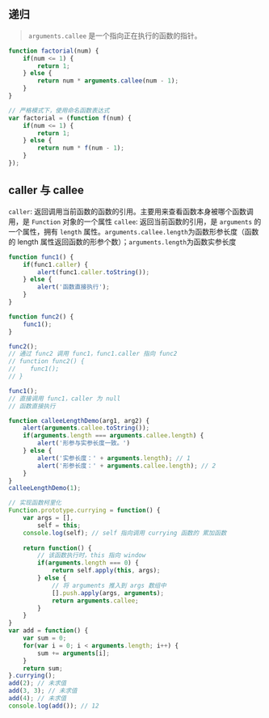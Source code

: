 ## 递归
> `arguments.callee` 是一个指向正在执行的函数的指针。
```javascript
function factorial(num) {
    if(num <= 1) {
        return 1;
    } else {
        return num * arguments.callee(num - 1);
    }
}

// 严格模式下，使用命名函数表达式
var factorial = (function f(num) {
    if(num <= 1) {
        return 1;
    } else {
        return num * f(num - 1);
    }
});
```

## caller 与 callee
`caller`: 返回调用当前函数的函数的引用。主要用来查看函数本身被哪个函数调用，是 `Function` 对象的一个属性
`callee`: 返回当前函数的引用，是 `arguments` 的一个属性，拥有 `length` 属性。`arguments.callee.length`为函数形参长度（函数的 length 属性返回函数的形参个数）；`arguments.length`为函数实参长度
```javascript
function func1() {
    if(func1.caller) {
        alert(func1.caller.toString());
    } else {
        alert('函数直接执行');
    }
}

function func2() {
    func1();
}

func2(); 
// 通过 func2 调用 func1，func1.caller 指向 func2
// function func2() {
//    func1();
// }

func1(); 
// 直接调用 func1，caller 为 null
// 函数直接执行
```
```javascript
function calleeLengthDemo(arg1, arg2) {
    alert(arguments.callee.toString()); 
    if(arguments.length === arguments.callee.length) {
        alert('形参与实参长度一致。')
    } else {
        alert('实参长度：' + arguments.length); // 1
        alert('形参长度：' + arguments.callee.length); // 2
    }
}
calleeLengthDemo(1);
```
```javascript
// 实现函数柯里化
Function.prototype.currying = function() {
    var args = [],
        self = this;
    console.log(self); // self 指向调用 currying 函数的 累加函数
    
    return function() {
        // 该函数执行时，this 指向 window
        if(arguments.length === 0) {
            return self.apply(this, args);  
        } else {
            // 将 arguments 推入到 args 数组中
            [].push.apply(args, arguments);
            return arguments.callee;
        }
    }
}
var add = function() {
    var sum = 0;
    for(var i = 0; i < arguments.length; i++) {
        sum += arguments[i];
    }
    return sum;
}.currying();
add(2); // 未求值
add(3, 3); // 未求值
add(4); // 未求值
console.log(add()); // 12
```